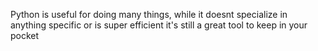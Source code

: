 Python is useful for doing many things, while it doesnt specialize in anything specific or is super efficient it's still a great tool to keep in your pocket